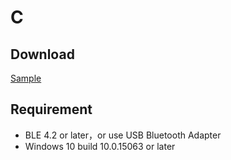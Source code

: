 # C

## Download

[Sample](https://app.brainco.cn/universal/crimson-sdk-prebuild/1.0.3/win/win.rar)

## Requirement

- BLE 4.2 or later，or use USB Bluetooth Adapter
- Windows 10 build 10.0.15063 or later
